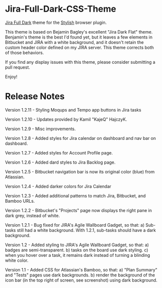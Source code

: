 # Jira-Full-Dark-CSS-Theme
[Jira Full Dark][1] theme for the [Stylish][2] browser plugin.  

This theme is based on Bejamin Bagley's excellent "Jira Dark Flat" theme. Benjamin's theme is the best I'd found yet, but it leaves a few elements in Bitbucket and JIRA with a white background, and it doesn't retain the custom header color defined on my JIRA server. This theme corrects both of those behaviors.

If you find any display issues with this theme, please consider submitting a pull request.  

Enjoy!

# Release Notes

Version 1.2.11 - Styling Moqups and Tempo app buttons in Jira tasks

Version 1.2.10 - Updates provided by Kamil "KajeQ" HajczyK.

Version 1.2.9 - Misc improvements.

Version 1.2.8 - Added styles for Jira calendar on dashboard and nav bar on dashboard.

Version 1.2.7 - Added styles for Account Profile page.

Version 1.2.6 - Added dard styles to Jira Backlog page.

Version 1.2.5 - Bitbucket navigation bar is now its original color (blue) from Atlassian.

Version 1.2.4 - Added darker colors for Jira Calendar

Version 1.2.3 - Added additional patterns to match Jira, Bitbucket, and Bamboo URLs.

Version 1.2.2 - Bitbucket's "Projects" page now displays the right pane in dark grey, instead of white.

Version 1.2.1 - Bug fixed for JIRA's Agile Wallboard Gadget, so that:
     a) Sub-tasks still had a white background.  With 1.2.1, sub-tasks should have a dark background.

Version 1.2 - Added styling to JIRA's Agile Wallboard Gadget, so that:
     a) badges are semi-transparent.
     b) tasks on the board use dark styling.
     c) when you hover over a task, it remains dark instead of turning a blinding white color.  

Version 1.1 - Added CSS for Atlassian's Bamboo, so that:
     a) "Plan Summary" and "Tests" pages use dark backgrounds.
     b) render the background of the icon bar (in the top right of screen, see screenshot) using dark background.


[1]: https://userstyles.org/styles/154946/jira-full-dark
[2]: https://userstyles.org/help/stylish

